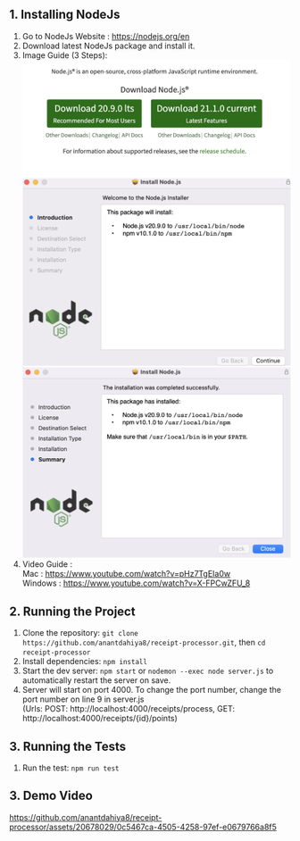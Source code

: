 ## 1. Installing NodeJs
1. Go to NodeJs Website : https://nodejs.org/en
2. Download latest NodeJs package and install it.
3. Image Guide (3 Steps): <br />
![image info](./images/1.png)
![image info](./images/2.png)
![image info](./images/3.png)
4. Video Guide : <br />
Mac : https://www.youtube.com/watch?v=pHz7TgEIa0w <br />
Windows : https://www.youtube.com/watch?v=X-FPCwZFU_8

## 2. Running the Project
1. Clone the repository:
`git clone https://github.com/anantdahiya8/receipt-processor.git`, then `cd receipt-processor`
2. Install dependencies:
`npm install`
3. Start the dev server:
`npm start` or 
`nodemon --exec node server.js` to automatically restart the server on save.
4. Server will start on port 4000. To change the port number, change the port number on line 9 in server.js <br />(Urls: POST: http://localhost:4000/receipts/process, GET: http://localhost:4000/receipts/{id}/points)


## 3. Running the Tests
1. Run the test:
`npm run test`


## 3. Demo Video
https://github.com/anantdahiya8/receipt-processor/assets/20678029/0c5467ca-4505-4258-97ef-e0679766a8f5

